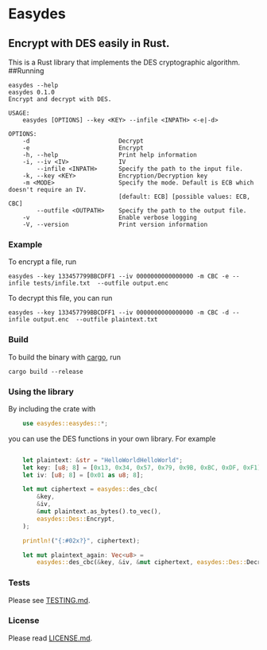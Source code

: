 # Easydes

## Encrypt with DES easily in Rust.

This is a Rust library that implements the DES cryptographic algorithm. 
##Running 

    easydes --help
    easydes 0.1.0
    Encrypt and decrypt with DES.

    USAGE:
        easydes [OPTIONS] --key <KEY> --infile <INPATH> <-e|-d>
    
    OPTIONS:
        -d                         Decrypt
        -e                         Encrypt
        -h, --help                 Print help information
        -i, --iv <IV>              IV
            --infile <INPATH>      Specify the path to the input file.
        -k, --key <KEY>            Encryption/Decryption key
        -m <MODE>                  Specify the mode. Default is ECB which doesn't require an IV.
                                   [default: ECB] [possible values: ECB, CBC]
            --outfile <OUTPATH>    Specify the path to the output file.
        -v                         Enable verbose logging
        -V, --version              Print version information

### Example
To encrypt a file, run

    easydes --key 133457799BBCDFF1 --iv 0000000000000000 -m CBC -e --infile tests/infile.txt  --outfile output.enc

To decrypt this file, you can run

    easydes --key 133457799BBCDFF1 --iv 0000000000000000 -m CBC -d --infile output.enc  --outfile plaintext.txt

### Build

To build the binary with [cargo](https://doc.rust-lang.org/cargo/), run

    cargo build --release

### Using the library

By including the crate with 
```rust
    use easydes::easydes::*;
```
you can use the DES functions in your own library. For example 
```rust

    let plaintext: &str = "HelloWorldHelloWorld";
    let key: [u8; 8] = [0x13, 0x34, 0x57, 0x79, 0x9B, 0xBC, 0xDF, 0xF1];
    let iv: [u8; 8] = [0x01 as u8; 8];

    let mut ciphertext = easydes::des_cbc(
        &key,
        &iv,
        &mut plaintext.as_bytes().to_vec(),
        easydes::Des::Encrypt,
    );

    println!("{:#02x?}", ciphertext);

    let mut plaintext_again: Vec<u8> =
        easydes::des_cbc(&key, &iv, &mut ciphertext, easydes::Des::Decrypt);
```
### Tests
Please see [TESTING.md](TESTING.md).

### License 
Please read [LICENSE.md](LICENSE.md).